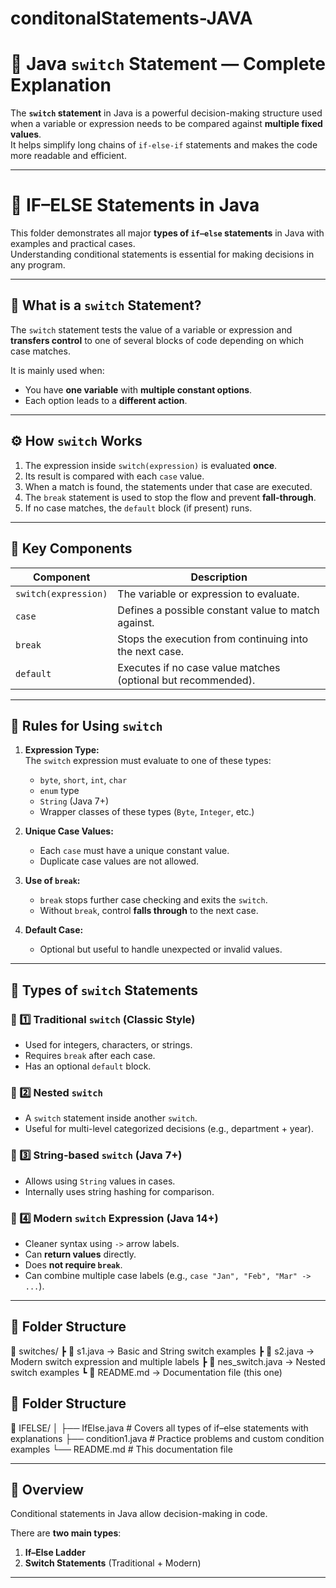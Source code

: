 # conditonalStatements-JAVA

# 🔄 Java `switch` Statement — Complete Explanation

The **`switch` statement** in Java is a powerful decision-making structure used when a variable or expression needs to be compared against **multiple fixed values**.  
It helps simplify long chains of `if-else-if` statements and makes the code more readable and efficient.

---

# 🧠 IF–ELSE Statements in Java

This folder demonstrates all major **types of `if–else` statements** in Java with examples and practical cases.  
Understanding conditional statements is essential for making decisions in any program.

---
 


## 🧠 What is a `switch` Statement?

The `switch` statement tests the value of a variable or expression and **transfers control** to one of several blocks of code depending on which case matches.

It is mainly used when:
- You have **one variable** with **multiple constant options**.
- Each option leads to a **different action**.

---

## ⚙️ How `switch` Works

1. The expression inside `switch(expression)` is evaluated **once**.  
2. Its result is compared with each `case` value.  
3. When a match is found, the statements under that case are executed.  
4. The `break` statement is used to stop the flow and prevent **fall-through**.  
5. If no case matches, the `default` block (if present) runs.

---

## 🧩 Key Components

| Component | Description |
|------------|--------------|
| `switch(expression)` | The variable or expression to evaluate. |
| `case` | Defines a possible constant value to match against. |
| `break` | Stops the execution from continuing into the next case. |
| `default` | Executes if no case value matches (optional but recommended). |

---

## 📘 Rules for Using `switch`

1. **Expression Type:**  
   The `switch` expression must evaluate to one of these types:  
   - `byte`, `short`, `int`, `char`  
   - `enum` type  
   - `String` (Java 7+)  
   - Wrapper classes of these types (`Byte`, `Integer`, etc.)

2. **Unique Case Values:**  
   - Each `case` must have a unique constant value.  
   - Duplicate case values are not allowed.

3. **Use of `break`:**  
   - `break` stops further case checking and exits the `switch`.  
   - Without `break`, control **falls through** to the next case.

4. **Default Case:**  
   - Optional but useful to handle unexpected or invalid values.

---

## 🧱 Types of `switch` Statements

### 🔹 1️⃣ Traditional `switch` (Classic Style)
- Used for integers, characters, or strings.
- Requires `break` after each case.
- Has an optional `default` block.

### 🔹 2️⃣ Nested `switch`
- A `switch` statement inside another `switch`.
- Useful for multi-level categorized decisions (e.g., department + year).

### 🔹 3️⃣ String-based `switch` (Java 7+)
- Allows using `String` values in cases.
- Internally uses string hashing for comparison.

### 🔹 4️⃣ Modern `switch` Expression (Java 14+)
- Cleaner syntax using `->` arrow labels.
- Can **return values** directly.
- Does **not require `break`**.
- Can combine multiple case labels (e.g., `case "Jan", "Feb", "Mar" -> ...`).

---
 


## 📁 Folder Structure

📂 switches/
┣ 📜 s1.java → Basic and String switch examples
┣ 📜 s2.java → Modern switch expression and multiple labels
┣ 📜 nes_switch.java → Nested switch examples
┗ 📜 README.md → Documentation file (this one)


## 📂 Folder Structure

📂 IFELSE/
│
├── IfElse.java # Covers all types of if–else statements with explanations
├── condition1.java # Practice problems and custom condition examples
└── README.md # This documentation file

---

## 🧠 Overview

Conditional statements in Java allow decision-making in code.

There are **two main types**:
1. **If–Else Ladder**
2. **Switch Statements** (Traditional + Modern)

---

 

 
